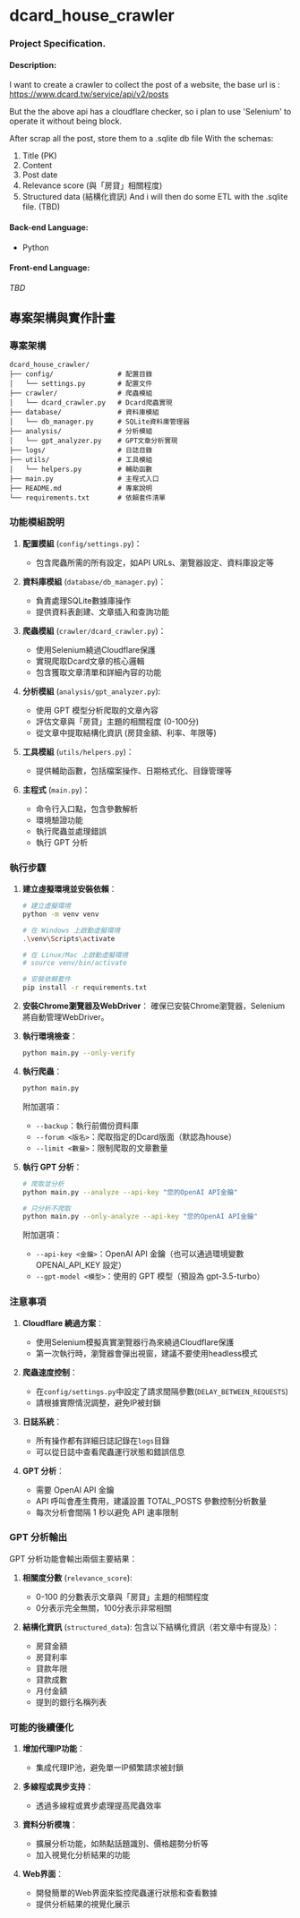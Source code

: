 # dcard_house_crawler

### Project Specification.
#### Description: 
I want to create a crawler to collect the post of a website, the base url is : https://www.dcard.tw/service/api/v2/posts

But the the above api has a cloudflare checker, so i plan to use 'Selenium' to operate it without being block.

After scrap all the post, store them to a .sqlite db file
With the schemas:
1. Title (PK)
1. Content
1. Post date
1. Relevance score (與「房貸」相關程度)
1. Structured data (結構化資訊)
And i will then do some ETL with the .sqlite file. (TBD)

#### Back-end Language:
- Python

#### Front-end Language:
*TBD*

## 專案架構與實作計畫

### 專案架構
```
dcard_house_crawler/
├── config/                # 配置目錄
│   └── settings.py        # 配置文件
├── crawler/               # 爬蟲模組
│   └── dcard_crawler.py   # Dcard爬蟲實現
├── database/              # 資料庫模組
│   └── db_manager.py      # SQLite資料庫管理器
├── analysis/              # 分析模組
│   └── gpt_analyzer.py    # GPT文章分析實現
├── logs/                  # 日誌目錄
├── utils/                 # 工具模組
│   └── helpers.py         # 輔助函數
├── main.py                # 主程式入口
├── README.md              # 專案說明
└── requirements.txt       # 依賴套件清單
```

### 功能模組說明

1. **配置模組** (`config/settings.py`)：
   - 包含爬蟲所需的所有設定，如API URLs、瀏覽器設定、資料庫設定等

2. **資料庫模組** (`database/db_manager.py`)：
   - 負責處理SQLite數據庫操作
   - 提供資料表創建、文章插入和查詢功能

3. **爬蟲模組** (`crawler/dcard_crawler.py`)：
   - 使用Selenium繞過Cloudflare保護
   - 實現爬取Dcard文章的核心邏輯
   - 包含獲取文章清單和詳細內容的功能

4. **分析模組** (`analysis/gpt_analyzer.py`):
   - 使用 GPT 模型分析爬取的文章內容
   - 評估文章與「房貸」主題的相關程度 (0-100分)
   - 從文章中提取結構化資訊 (房貸金額、利率、年限等)

5. **工具模組** (`utils/helpers.py`)：
   - 提供輔助函數，包括檔案操作、日期格式化、目錄管理等

6. **主程式** (`main.py`)：
   - 命令行入口點，包含參數解析
   - 環境驗證功能
   - 執行爬蟲並處理錯誤
   - 執行 GPT 分析

### 執行步驟

1. **建立虛擬環境並安裝依賴**：
   ```bash
   # 建立虛擬環境
   python -m venv venv
   
   # 在 Windows 上啟動虛擬環境
   .\venv\Scripts\activate
   
   # 在 Linux/Mac 上啟動虛擬環境
   # source venv/bin/activate
   
   # 安裝依賴套件
   pip install -r requirements.txt
   ```

2. **安裝Chrome瀏覽器及WebDriver**：
   確保已安裝Chrome瀏覽器，Selenium將自動管理WebDriver。

3. **執行環境檢查**：
   ```bash
   python main.py --only-verify
   ```

4. **執行爬蟲**：
   ```bash
   python main.py
   ```
   
   附加選項：
   - `--backup`：執行前備份資料庫
   - `--forum <版名>`：爬取指定的Dcard版面（默認為house）
   - `--limit <數量>`：限制爬取的文章數量
   
5. **執行 GPT 分析**：
   ```bash
   # 爬取並分析
   python main.py --analyze --api-key "您的OpenAI API金鑰"
   
   # 只分析不爬取
   python main.py --only-analyze --api-key "您的OpenAI API金鑰"
   ```
   
   附加選項：
   - `--api-key <金鑰>`：OpenAI API 金鑰（也可以通過環境變數 OPENAI_API_KEY 設定）
   - `--gpt-model <模型>`：使用的 GPT 模型（預設為 gpt-3.5-turbo）

### 注意事項

1. **Cloudflare 繞過方案**：
   - 使用Selenium模擬真實瀏覽器行為來繞過Cloudflare保護
   - 第一次執行時，瀏覽器會彈出視窗，建議不要使用headless模式

2. **爬蟲速度控制**：
   - 在`config/settings.py`中設定了請求間隔參數(`DELAY_BETWEEN_REQUESTS`)
   - 請根據實際情況調整，避免IP被封鎖

3. **日誌系統**：
   - 所有操作都有詳細日誌記錄在`logs`目錄
   - 可以從日誌中查看爬蟲運行狀態和錯誤信息

4. **GPT 分析**：
   - 需要 OpenAI API 金鑰
   - API 呼叫會產生費用，建議設置 TOTAL_POSTS 參數控制分析數量
   - 每次分析會間隔 1 秒以避免 API 速率限制

### GPT 分析輸出
GPT 分析功能會輸出兩個主要結果：

1. **相關度分數** (`relevance_score`):
   - 0-100 的分數表示文章與「房貸」主題的相關程度
   - 0分表示完全無關，100分表示非常相關

2. **結構化資訊** (`structured_data`):
   包含以下結構化資訊（若文章中有提及）：
   - 房貸金額
   - 房貸利率
   - 貸款年限
   - 貸款成數
   - 月付金額
   - 提到的銀行名稱列表

### 可能的後續優化

1. **增加代理IP功能**：
   - 集成代理IP池，避免單一IP頻繁請求被封鎖

2. **多線程或異步支持**：
   - 透過多線程或異步處理提高爬蟲效率

3. **資料分析模塊**：
   - 擴展分析功能，如熱點話題識別、價格趨勢分析等
   - 加入視覺化分析結果的功能

4. **Web界面**：
   - 開發簡單的Web界面來監控爬蟲運行狀態和查看數據
   - 提供分析結果的視覺化展示


